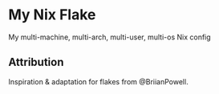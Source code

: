 # My Nix Flake

My multi-machine, multi-arch, multi-user, multi-os Nix config

## Attribution

Inspiration & adaptation for flakes from @BriianPowell.
